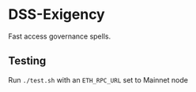 # DSS-Exigency

Fast access governance spells.

## Testing

Run `./test.sh` with an `ETH_RPC_URL` set to Mainnet node
